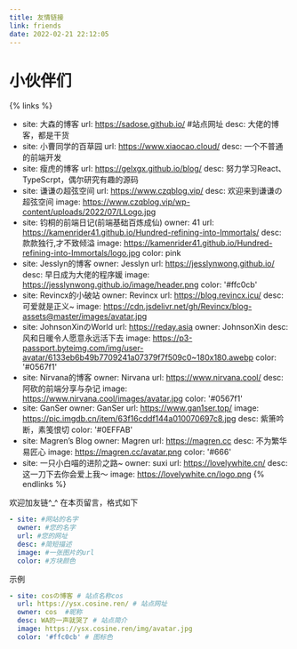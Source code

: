 ```yaml
---
title: 友情链接
link: friends
date: 2022-02-21 22:12:05
---
```


# 小伙伴们

{% links %}
- site: 大森的博客
  url: https://sadose.github.io/ #站点网址
  desc: 大佬的博客，都是干货
- site: 小曹同学的百草园
  url: https://www.xiaocao.cloud/
  desc: 一个不普通的前端开发
- site: 瘦虎的博客
  url: https://gelxgx.github.io/blog/
  desc: 努力学习React、TypeScrpt，偶尔研究有趣的源码
- site: 谦谦の超弦空间
  url: https://www.czqblog.vip/
  desc: 欢迎来到谦谦の超弦空间
  image: https://www.czqblog.vip/wp-content/uploads/2022/07/LLogo.jpg
- site: 钧桐的前端日记(前端基础百炼成仙)
  owner: 41
  url: https://kamenrider41.github.io/Hundred-refining-into-Immortals/
  desc: 款款独行,才不致倾溢
  image: https://kamenrider41.github.io/Hundred-refining-into-Immortals/logo.jpg
  color: pink
- site: Jesslyn的博客
  owner: Jesslyn
  url: https://jesslynwong.github.io/
  desc: 早日成为大佬的程序媛
  image: https://jesslynwong.github.io/image/header.png
  color: '#ffc0cb'
- site: Revincx的小破站
  owner: Revincx
  url: https://blog.revincx.icu/
  desc: 可爱就是正义~
  image: https://cdn.jsdelivr.net/gh/Revincx/blog-assets@master/images/avatar.jpg
- site: JohnsonXinのWorld
  url: https://reday.asia
  owner: JohnsonXin
  desc: 风和日暖令人愿意永远活下去
  image: https://p3-passport.byteimg.com/img/user-avatar/6133eb6b49b7709241a07379f7f509c0~180x180.awebp
  color: '#0567f1'
- site: Nirvana的博客
  owner: Nirvana
  url: https://www.nirvana.cool/
  desc: 阿砍的前端分享与杂记
  image: https://www.nirvana.cool/images/avatar.jpg
  color: '#0567f1'
- site:  GanSer
  owner: GanSer
  url: https://www.gan1ser.top/
  image: https://pic.imgdb.cn/item/63f16cddf144a010070697c8.jpg
  desc: 紫箫吟断，素笺恨切
  color:  '#0EFFAB'
- site: Magren’s Blog
  owner: Magren
  url: https://magren.cc
  desc: 不为繁华易匠心
  image: https://magren.cc/avatar.png
  color: '#666'
- site: 一只小白喵的进阶之路~
  owner: suxi
  url: https://lovelywhite.cn/
  desc: 这一刀下去你会爱上我～
  image: https://lovelywhite.cn/logo.png
{% endlinks %}


欢迎加友链^_^
在本页留言，格式如下
```yml
- site: #网站的名字
  owner: #您的名字
  url: #您的网址
  desc: #简短描述
  image: #一张图片的url
  color: #方块颜色
```
示例

```yml
- site: cosの博客 # 站点名称cos
  url: https://ysx.cosine.ren/ # 站点网址
  owner: cos  #昵称
  desc: WA的一声就哭了 # 站点简介
  image: https://ysx.cosine.ren/img/avatar.jpg
  color: '#ffc0cb' # 图标色
```

